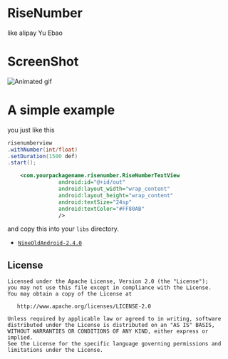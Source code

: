 RiseNumber
==========
like alipay Yu Ebao 

# ScreenShot
![Animated gif][1]

# A simple example

you just like this 

``` java
risenumberview
.withNumber(int/float)
.setDuration(1500 def)
.start();
```
```xml
    <com.yourpackagename.risenumber.RiseNumberTextView
                android:id="@+id/out"
                android:layout_width="wrap_content"
                android:layout_height="wrap_content"
                android:textSize="24sp"
                android:textColor="#FF80AB"
                />
```
and copy this into your `libs` directory.
-   [`NineOldAndroid-2.4.0`](https://github.com/downloads/JakeWharton/NineOldAndroids/nineoldandroids-2.4.0.jar)



License
-----------



    Licensed under the Apache License, Version 2.0 (the "License");
    you may not use this file except in compliance with the License.
    You may obtain a copy of the License at

       http://www.apache.org/licenses/LICENSE-2.0

    Unless required by applicable law or agreed to in writing, software
    distributed under the License is distributed on an "AS IS" BASIS,
    WITHOUT WARRANTIES OR CONDITIONS OF ANY KIND, either express or implied.
    See the License for the specific language governing permissions and
    limitations under the License.


[1]: http://img1.ph.126.net/4KwTQuo_cyu6J0PD3F121Q==/6619077591397610077.gif
